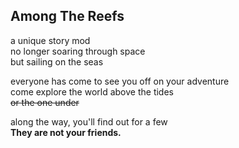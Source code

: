 ## Among The Reefs

a unique story mod <br />
no longer soaring through space <br />
but sailing on the seas

everyone has come to see you off on your adventure <br />
come explore the world above the tides <br />
~~or the one under~~

along the way, you'll find out for a few <br />
**They are not your friends.**